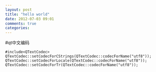 ```yaml
---
layout: post
title: "hello world"
date: 2012-07-03 09:01
comments: true
categories: 
---
```


#qt中文编码	

	#include<QTextCodec>
	QTextCodec::setCodecForCStrings(QTextCodec::codecForName("utf8"));
	QTextCodec::setCodecForLocale(QTextCodec::codecForName("utf8"));
	QTextCodec::setCodecForTr(QTextCodec::codecForName("utf8"));